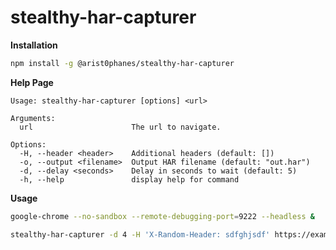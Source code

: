 stealthy-har-capturer
==

**Installation**
```bash
npm install -g @arist0phanes/stealthy-har-capturer
```

**Help Page**
```
Usage: stealthy-har-capturer [options] <url>

Arguments:
  url                      The url to navigate.

Options:
  -H, --header <header>    Additional headers (default: [])
  -o, --output <filename>  Output HAR filename (default: "out.har")
  -d, --delay <seconds>    Delay in seconds to wait (default: 5)
  -h, --help               display help for command
```

**Usage**
```bash
google-chrome --no-sandbox --remote-debugging-port=9222 --headless &

stealthy-har-capturer -d 4 -H 'X-Random-Header: sdfghjsdf' https://example.com
```